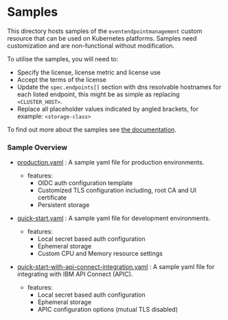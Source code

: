 # Samples

This directory hosts samples of the `eventendpointmanagement` custom resource that can be used on Kubernetes platforms.  Samples need customization
and are non-functional without modification. 

To utilise the samples, you will need to:

- Specify the license, license metric and license use
- Accept the terms of the license
- Update the `spec.endpoints[]` section with dns resolvable hostnames for each listed endpoint, this might be as simple as replacing `<CLUSTER_HOST>`.
- Replace all placeholder values indicated by angled brackets, for example: `<storage-class>`

To find out more about the samples see [the documentation](https://ibm.github.io/event-automation/eem/installing/planning/).

### Sample Overview
- [production.yaml](production.yaml) : A sample yaml file for production environments.
  - features:
    - OIDC auth configuration template
    - Customized TLS configuration including, root CA and UI certificate
    - Persistent storage


- [quick-start.yaml](quick-start.yaml) : A sample yaml file for development environments.
    - features:
        - Local secret based auth configuration
        - Ephemeral storage
        - Custom CPU and Memory resource settings


- [quick-start-with-api-connect-integration.yaml](quick-start-with-api-connect-integration.yaml) : A sample yaml file for integrating with IBM API Connect (APIC).
    - features:
        - Local secret based auth configuration
        - Ephemeral storage
        - APIC configuration options (mutual TLS disabled)
